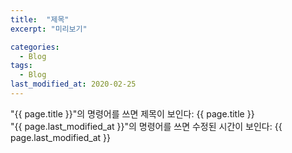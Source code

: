 ```yaml
---
title:  "제목"
excerpt: "미리보기"

categories:
  - Blog
tags:
  - Blog
last_modified_at: 2020-02-25
---
```


"{{ page.title }}"의 명령어를 쓰면 제목이 보인다: {{ page.title }}  
"{{ page.last_modified_at }}"의 명령어를 쓰면 수정된 시간이 보인다: {{ page.last_modified_at }}

